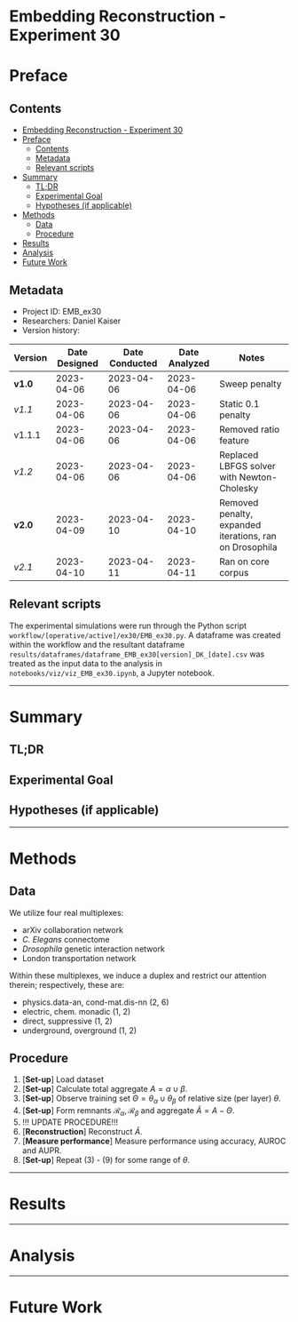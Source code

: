 # Embedding Reconstruction - Experiment 30
# Preface
## Contents

- [Embedding Reconstruction - Experiment 30](#embedding-reconstruction---experiment-30)
- [Preface](#preface)
	- [Contents](#contents)
	- [Metadata](#metadata)
	- [Relevant scripts](#relevant-scripts)
- [Summary](#summary)
	- [TL;DR](#tldr)
	- [Experimental Goal](#experimental-goal)
	- [Hypotheses (if applicable)](#hypotheses-if-applicable)
- [Methods](#methods)
	- [Data](#data)
	- [Procedure](#procedure)
- [Results](#results)
- [Analysis](#analysis)
- [Future Work](#future-work)


## Metadata
- Project ID: EMB_ex30
- Researchers: Daniel Kaiser
- Version history:

| Version  | Date Designed | Date Conducted | Date Analyzed | Notes                                                   |
| -------- | ------------- | -------------- | ------------- | ------------------------------------------------------- |
| **v1.0** | 2023-04-06    | 2023-04-06     | 2023-04-06    | Sweep penalty                                           |
| *v1.1*   | 2023-04-06    | 2023-04-06     | 2023-04-06    | Static 0.1 penalty                                      |
| v1.1.1   | 2023-04-06    | 2023-04-06     | 2023-04-06    | Removed ratio feature                                   |
| *v1.2*   | 2023-04-06    | 2023-04-06     | 2023-04-06    | Replaced LBFGS solver with Newton-Cholesky              |
| **v2.0** | 2023-04-09    | 2023-04-10     | 2023-04-10    | Removed penalty, expanded iterations, ran on Drosophila |
| *v2.1*   | 2023-04-10    | 2023-04-11     | 2023-04-11             | Ran on core corpus                                      |




## Relevant scripts

The experimental simulations were run through the Python script `workflow/[operative/active]/ex30/EMB_ex30.py`. A dataframe was created within the workflow and the resultant dataframe `results/dataframes/dataframe_EMB_ex30[version]_DK_[date].csv` was treated as the input data to the analysis in `notebooks/viz/viz_EMB_ex30.ipynb`, a Jupyter notebook.

---

# Summary
## TL;DR



## Experimental Goal




## Hypotheses (if applicable)


---

# Methods
## Data

We utilize four real multiplexes:

- arXiv collaboration network
- _C. Elegans_ connectome
- _Drosophila_ genetic interaction network
- London transportation network

Within these multiplexes, we induce a duplex and restrict our attention therein; respectively, these are:

- physics.data-an, cond-mat.dis-nn (2, 6)
- electric, chem. monadic (1, 2)
- direct, suppressive (1, 2)
- underground, overground (1, 2)

## Procedure
1. [**Set-up**] Load dataset
2. [**Set-up**] Calculate total aggregate $A = \alpha \cup \beta$.
3. [**Set-up**] Observe training set $\Theta = \theta_{\alpha} \cup \theta_{\beta}$ of relative size (per layer) $\theta$.
4. [**Set-up**] Form remnants $\mathcal{R}_{\alpha}, \mathcal{R}_{\beta}$ and aggregate $\tilde{A} = A - \Theta$.
5. !!! UPDATE PROCEDURE!!!
6. [**Reconstruction**] Reconstruct $\tilde{A}$.
7.  [**Measure performance**] Measure performance using accuracy, AUROC and AUPR.
8.  [**Set-up**] Repeat (3) - (9) for some range of $\theta$.

---

# Results


---

# Analysis


---

# Future Work


